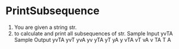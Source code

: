 # PrintSubsequence
1. You are given a string str. 
2. to calculate and print all subsequences of str.
Sample Input
yvTA
Sample Output
yvTA
yvT
yvA
yv
yTA
yT
yA
y
vTA
vT
vA
v
TA
T
A


